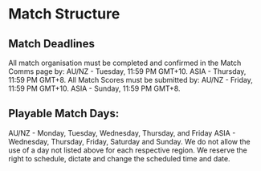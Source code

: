 # Match Structure
## Match Deadlines
All match organisation must be completed and confirmed in the Match Comms page by:
AU/NZ - Tuesday, 11:59 PM GMT+10.
ASIA - Thursday, 11:59 PM GMT+8.
All Match Scores must be submitted by:
AU/NZ - Friday, 11:59 PM GMT+10.
ASIA - Sunday, 11:59 PM GMT+8.
## Playable Match Days:
AU/NZ - Monday, Tuesday, Wednesday, Thursday, and Friday
ASIA - Wednesday, Thursday, Friday, Saturday and Sunday.
We do not allow the use of a day not listed above for each respective region. We reserve the right to schedule, dictate and change the scheduled time and date.